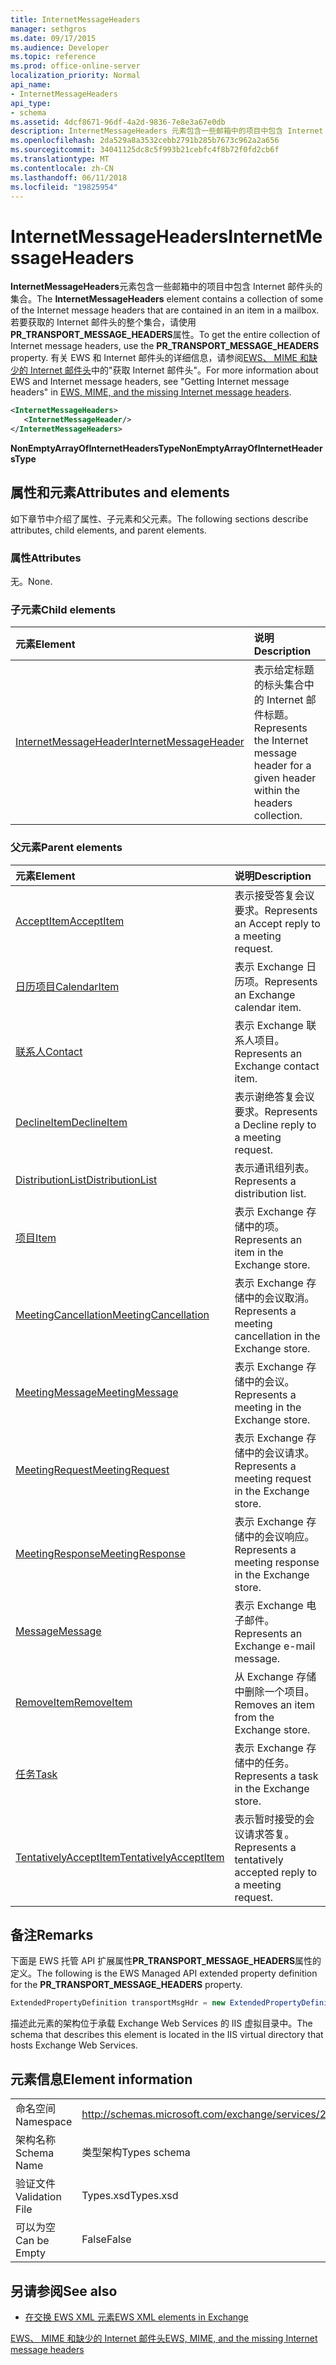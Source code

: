 ```yaml
---
title: InternetMessageHeaders
manager: sethgros
ms.date: 09/17/2015
ms.audience: Developer
ms.topic: reference
ms.prod: office-online-server
localization_priority: Normal
api_name:
- InternetMessageHeaders
api_type:
- schema
ms.assetid: 4dcf8671-96df-4a2d-9836-7e8e3a67e0db
description: InternetMessageHeaders 元素包含一些邮箱中的项目中包含 Internet 邮件头的集合。 若要获取的 Internet 邮件头的整个集合，请使用 PR_TRANSPORT_MESSAGE_HEADERS 属性。 有关 EWS 和 Internet 邮件头、 seeGetting Internet 邮件 headersin EWS、 MIME 和缺少的 Internet 邮件头的详细信息。
ms.openlocfilehash: 2da529a8a3532cebb2791b285b7673c962a2a656
ms.sourcegitcommit: 34041125dc8c5f993b21cebfc4f8b72f0fd2cb6f
ms.translationtype: MT
ms.contentlocale: zh-CN
ms.lasthandoff: 06/11/2018
ms.locfileid: "19825954"
---
```

# <a name="internetmessageheaders"></a><span data-ttu-id="908a9-105">InternetMessageHeaders</span><span class="sxs-lookup"><span data-stu-id="908a9-105">InternetMessageHeaders</span></span>

<span data-ttu-id="908a9-106">**InternetMessageHeaders**元素包含一些邮箱中的项目中包含 Internet 邮件头的集合。</span><span class="sxs-lookup"><span data-stu-id="908a9-106">The **InternetMessageHeaders** element contains a collection of some of the Internet message headers that are contained in an item in a mailbox.</span></span> <span data-ttu-id="908a9-107">若要获取的 Internet 邮件头的整个集合，请使用**PR_TRANSPORT_MESSAGE_HEADERS**属性。</span><span class="sxs-lookup"><span data-stu-id="908a9-107">To get the entire collection of Internet message headers, use the **PR_TRANSPORT_MESSAGE_HEADERS** property.</span></span> <span data-ttu-id="908a9-108">有关 EWS 和 Internet 邮件头的详细信息，请参阅[EWS、 MIME 和缺少的 Internet 邮件头](http://msdn.microsoft.com/en-us/library/exchange/hh545614%28v=exchg.140%29.aspx)中的"获取 Internet 邮件头"。</span><span class="sxs-lookup"><span data-stu-id="908a9-108">For more information about EWS and Internet message headers, see "Getting Internet message headers" in [EWS, MIME, and the missing Internet message headers](http://msdn.microsoft.com/en-us/library/exchange/hh545614%28v=exchg.140%29.aspx).</span></span>
  
```XML
<InternetMessageHeaders>
   <InternetMessageHeader/>
</InternetMessageHeaders>
```

 <span data-ttu-id="908a9-109">**NonEmptyArrayOfInternetHeadersType**</span><span class="sxs-lookup"><span data-stu-id="908a9-109">**NonEmptyArrayOfInternetHeadersType**</span></span>
## <a name="attributes-and-elements"></a><span data-ttu-id="908a9-110">属性和元素</span><span class="sxs-lookup"><span data-stu-id="908a9-110">Attributes and elements</span></span>

<span data-ttu-id="908a9-111">如下章节中介绍了属性、子元素和父元素。</span><span class="sxs-lookup"><span data-stu-id="908a9-111">The following sections describe attributes, child elements, and parent elements.</span></span>
  
### <a name="attributes"></a><span data-ttu-id="908a9-112">属性</span><span class="sxs-lookup"><span data-stu-id="908a9-112">Attributes</span></span>

<span data-ttu-id="908a9-113">无。</span><span class="sxs-lookup"><span data-stu-id="908a9-113">None.</span></span>
  
### <a name="child-elements"></a><span data-ttu-id="908a9-114">子元素</span><span class="sxs-lookup"><span data-stu-id="908a9-114">Child elements</span></span>

|<span data-ttu-id="908a9-115">**元素**</span><span class="sxs-lookup"><span data-stu-id="908a9-115">**Element**</span></span>|<span data-ttu-id="908a9-116">**说明**</span><span class="sxs-lookup"><span data-stu-id="908a9-116">**Description**</span></span>|
|:-----|:-----|
|[<span data-ttu-id="908a9-117">InternetMessageHeader</span><span class="sxs-lookup"><span data-stu-id="908a9-117">InternetMessageHeader</span></span>](internetmessageheader.md) <br/> |<span data-ttu-id="908a9-118">表示给定标题的标头集合中的 Internet 邮件标题。</span><span class="sxs-lookup"><span data-stu-id="908a9-118">Represents the Internet message header for a given header within the headers collection.</span></span>  <br/> |
   
### <a name="parent-elements"></a><span data-ttu-id="908a9-119">父元素</span><span class="sxs-lookup"><span data-stu-id="908a9-119">Parent elements</span></span>

|<span data-ttu-id="908a9-120">**元素**</span><span class="sxs-lookup"><span data-stu-id="908a9-120">**Element**</span></span>|<span data-ttu-id="908a9-121">**说明**</span><span class="sxs-lookup"><span data-stu-id="908a9-121">**Description**</span></span>|
|:-----|:-----|
|[<span data-ttu-id="908a9-122">AcceptItem</span><span class="sxs-lookup"><span data-stu-id="908a9-122">AcceptItem</span></span>](acceptitem.md) <br/> |<span data-ttu-id="908a9-123">表示接受答复会议要求。</span><span class="sxs-lookup"><span data-stu-id="908a9-123">Represents an Accept reply to a meeting request.</span></span>  <br/> |
|[<span data-ttu-id="908a9-124">日历项目</span><span class="sxs-lookup"><span data-stu-id="908a9-124">CalendarItem</span></span>](calendaritem.md) <br/> |<span data-ttu-id="908a9-125">表示 Exchange 日历项。</span><span class="sxs-lookup"><span data-stu-id="908a9-125">Represents an Exchange calendar item.</span></span>  <br/> |
|[<span data-ttu-id="908a9-126">联系人</span><span class="sxs-lookup"><span data-stu-id="908a9-126">Contact</span></span>](contact.md) <br/> |<span data-ttu-id="908a9-127">表示 Exchange 联系人项目。</span><span class="sxs-lookup"><span data-stu-id="908a9-127">Represents an Exchange contact item.</span></span>  <br/> |
|[<span data-ttu-id="908a9-128">DeclineItem</span><span class="sxs-lookup"><span data-stu-id="908a9-128">DeclineItem</span></span>](declineitem.md) <br/> |<span data-ttu-id="908a9-129">表示谢绝答复会议要求。</span><span class="sxs-lookup"><span data-stu-id="908a9-129">Represents a Decline reply to a meeting request.</span></span>  <br/> |
|[<span data-ttu-id="908a9-130">DistributionList</span><span class="sxs-lookup"><span data-stu-id="908a9-130">DistributionList</span></span>](distributionlist.md) <br/> |<span data-ttu-id="908a9-131">表示通讯组列表。</span><span class="sxs-lookup"><span data-stu-id="908a9-131">Represents a distribution list.</span></span>  <br/> |
|[<span data-ttu-id="908a9-132">项目</span><span class="sxs-lookup"><span data-stu-id="908a9-132">Item</span></span>](item.md) <br/> |<span data-ttu-id="908a9-133">表示 Exchange 存储中的项。</span><span class="sxs-lookup"><span data-stu-id="908a9-133">Represents an item in the Exchange store.</span></span>  <br/> |
|[<span data-ttu-id="908a9-134">MeetingCancellation</span><span class="sxs-lookup"><span data-stu-id="908a9-134">MeetingCancellation</span></span>](meetingcancellation.md) <br/> |<span data-ttu-id="908a9-135">表示 Exchange 存储中的会议取消。</span><span class="sxs-lookup"><span data-stu-id="908a9-135">Represents a meeting cancellation in the Exchange store.</span></span>  <br/> |
|[<span data-ttu-id="908a9-136">MeetingMessage</span><span class="sxs-lookup"><span data-stu-id="908a9-136">MeetingMessage</span></span>](meetingmessage.md) <br/> |<span data-ttu-id="908a9-137">表示 Exchange 存储中的会议。</span><span class="sxs-lookup"><span data-stu-id="908a9-137">Represents a meeting in the Exchange store.</span></span>  <br/> |
|[<span data-ttu-id="908a9-138">MeetingRequest</span><span class="sxs-lookup"><span data-stu-id="908a9-138">MeetingRequest</span></span>](meetingrequest.md) <br/> |<span data-ttu-id="908a9-139">表示 Exchange 存储中的会议请求。</span><span class="sxs-lookup"><span data-stu-id="908a9-139">Represents a meeting request in the Exchange store.</span></span>  <br/> |
|[<span data-ttu-id="908a9-140">MeetingResponse</span><span class="sxs-lookup"><span data-stu-id="908a9-140">MeetingResponse</span></span>](meetingresponse.md) <br/> |<span data-ttu-id="908a9-141">表示 Exchange 存储中的会议响应。</span><span class="sxs-lookup"><span data-stu-id="908a9-141">Represents a meeting response in the Exchange store.</span></span>  <br/> |
|[<span data-ttu-id="908a9-142">Message</span><span class="sxs-lookup"><span data-stu-id="908a9-142">Message</span></span>](message-ex15websvcsotherref.md) <br/> |<span data-ttu-id="908a9-143">表示 Exchange 电子邮件。</span><span class="sxs-lookup"><span data-stu-id="908a9-143">Represents an Exchange e-mail message.</span></span>  <br/> |
|[<span data-ttu-id="908a9-144">RemoveItem</span><span class="sxs-lookup"><span data-stu-id="908a9-144">RemoveItem</span></span>](removeitem.md) <br/> |<span data-ttu-id="908a9-145">从 Exchange 存储中删除一个项目。</span><span class="sxs-lookup"><span data-stu-id="908a9-145">Removes an item from the Exchange store.</span></span>  <br/> |
|[<span data-ttu-id="908a9-146">任务</span><span class="sxs-lookup"><span data-stu-id="908a9-146">Task</span></span>](task.md) <br/> |<span data-ttu-id="908a9-147">表示 Exchange 存储中的任务。</span><span class="sxs-lookup"><span data-stu-id="908a9-147">Represents a task in the Exchange store.</span></span>  <br/> |
|[<span data-ttu-id="908a9-148">TentativelyAcceptItem</span><span class="sxs-lookup"><span data-stu-id="908a9-148">TentativelyAcceptItem</span></span>](tentativelyacceptitem.md) <br/> |<span data-ttu-id="908a9-149">表示暂时接受的会议请求答复。</span><span class="sxs-lookup"><span data-stu-id="908a9-149">Represents a tentatively accepted reply to a meeting request.</span></span>  <br/> |
   
## <a name="remarks"></a><span data-ttu-id="908a9-150">备注</span><span class="sxs-lookup"><span data-stu-id="908a9-150">Remarks</span></span>

<span data-ttu-id="908a9-151">下面是 EWS 托管 API 扩展属性**PR_TRANSPORT_MESSAGE_HEADERS**属性的定义。</span><span class="sxs-lookup"><span data-stu-id="908a9-151">The following is the EWS Managed API extended property definition for the **PR_TRANSPORT_MESSAGE_HEADERS** property.</span></span> 
  
```cs
ExtendedPropertyDefinition transportMsgHdr = new ExtendedPropertyDefinition(0x007D, MapiPropertyType.String);
```

<span data-ttu-id="908a9-152">描述此元素的架构位于承载 Exchange Web Services 的 IIS 虚拟目录中。</span><span class="sxs-lookup"><span data-stu-id="908a9-152">The schema that describes this element is located in the IIS virtual directory that hosts Exchange Web Services.</span></span>
  
## <a name="element-information"></a><span data-ttu-id="908a9-153">元素信息</span><span class="sxs-lookup"><span data-stu-id="908a9-153">Element information</span></span>

|||
|:-----|:-----|
|<span data-ttu-id="908a9-154">命名空间</span><span class="sxs-lookup"><span data-stu-id="908a9-154">Namespace</span></span>  <br/> |http://schemas.microsoft.com/exchange/services/2006/types  <br/> |
|<span data-ttu-id="908a9-155">架构名称</span><span class="sxs-lookup"><span data-stu-id="908a9-155">Schema Name</span></span>  <br/> |<span data-ttu-id="908a9-156">类型架构</span><span class="sxs-lookup"><span data-stu-id="908a9-156">Types schema</span></span>  <br/> |
|<span data-ttu-id="908a9-157">验证文件</span><span class="sxs-lookup"><span data-stu-id="908a9-157">Validation File</span></span>  <br/> |<span data-ttu-id="908a9-158">Types.xsd</span><span class="sxs-lookup"><span data-stu-id="908a9-158">Types.xsd</span></span>  <br/> |
|<span data-ttu-id="908a9-159">可以为空</span><span class="sxs-lookup"><span data-stu-id="908a9-159">Can be Empty</span></span>  <br/> |<span data-ttu-id="908a9-160">False</span><span class="sxs-lookup"><span data-stu-id="908a9-160">False</span></span>  <br/> |
   
## <a name="see-also"></a><span data-ttu-id="908a9-161">另请参阅</span><span class="sxs-lookup"><span data-stu-id="908a9-161">See also</span></span>



- [<span data-ttu-id="908a9-162">在交换 EWS XML 元素</span><span class="sxs-lookup"><span data-stu-id="908a9-162">EWS XML elements in Exchange</span></span>](ews-xml-elements-in-exchange.md)


[<span data-ttu-id="908a9-163">EWS、 MIME 和缺少的 Internet 邮件头</span><span class="sxs-lookup"><span data-stu-id="908a9-163">EWS, MIME, and the missing Internet message headers</span></span>](http://msdn.microsoft.com/en-us/library/exchange/hh545614%28v=exchg.140%29.aspx)

